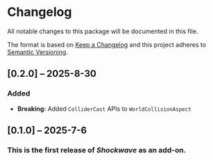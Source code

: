# Changelog

All notable changes to this package will be documented in this file.

The format is based on [Keep a Changelog](http://keepachangelog.com/en/1.0.0/)
and this project adheres to [Semantic
Versioning](http://semver.org/spec/v2.0.0.html).

## [0.2.0] – 2025-8-30

### Added

-   **Breaking:** Added `ColliderCast` APIs to `WorldCollisionAspect`

## [0.1.0] – 2025-7-6

### This is the first release of *Shockwave* as an add-on.
